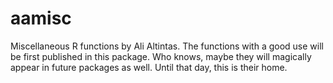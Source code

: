 # aamisc
Miscellaneous R functions by Ali Altintas. The functions with a good use will be first published in this package. Who knows, maybe they will magically appear in future packages as well. Until that day, this is their home. 

